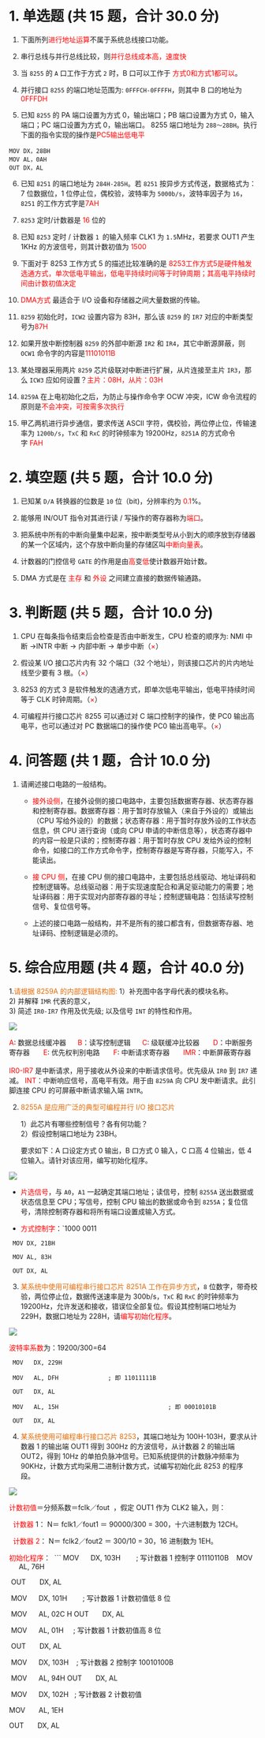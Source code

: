 

# 1. 单选题 (共 15 题，合计 30.0 分)

1. 下面所列<font color=" #ff0000 ">进行地址运算</font>不属于系统总线接口功能。
   
2. 串行总线与并行总线比较，则<font color="#ff0000">并行总线成本高，速度快</font>

3. 当 `8255` 的 `A` 口工作于方式 `2` 时，B 口可以工作于 <font color="#ff0000">方式0和方式1都可以</font>。

4. 并行接口 `8255` 的端口地址范围为: `0FFFCH-0FFFFH`，则其中 B 口的地址为<font color=" #ff0000 ">0FFFDH</font>

5. 已知 `8255` 的 PA 端口设置为方式 0，输出端口；PB 端口设置为方式 0，输入端口；PC 端口设置为方式 0，输出端口。 8255 端口地址为 `288～28BH`。执行下面的指令实现的操作是<font color="#ff0000">PC5输出低电平</font>
```armasm
MOV DX，28BH  
MOV AL，0AH  
OUT DX，AL
```
6. 已知 `8251` 的端口地址为 `284H-285H`。若 `8251` 按异步方式传送，数据格式为：7 位数据位，1 位停止位，偶校验，波特率为 `5000b/s`，波特率因子为 `16`，`8251` 的工作方式字是<font color=" #ff0000 ">7AH</font>

7. `8253` 定时/计数器是 <font color="#ff0000">16</font> 位的

8. 已知 `8253` 定时 / 计数器 `1 `的输入频率 CLK1 为 `1.5`MHz，若要求 OUT1 产生 1KHz 的方波信号，则其计数初值为 <font color="#ff0000">1500</font>

9. 下面对于 8253 工作方式 5 的描述比较准确的是 <font color="#ff0000">8253工作方式5是硬件触发选通方式，单次低电平输出，低电平持续时间等于时钟周期；其高电平持续时间由计数初值决定</font>

10. <font color="#ff0000">DMA方式</font> 最适合于 I/O 设备和存储器之间大量数据的传输。

11. `8259` 初始化时，`ICW2` 设置内容为 83H，那么该 `8259` 的 `IR7` 对应的中断类型号为<font color="#ff0000">87H</font>

12. 如果开放中断控制器 `8259` 的外部中断源 `IR2` 和 `IR4`，其它中断源屏蔽，则 `OCW1` 命令字的内容是<font color="#ff0000">11101011B</font>

13. 某处理器采用两片 `8259` 芯片级联对中断进行扩展，从片连接至主片 `IR3`，那么 `ICW3` 应如何设置？<font color="#ff0000">主片：08H，从片：03H</font>

14. `8259A` 在上电初始化之后，为防止与操作命令字 OCW 冲突，ICW 命令流程的原则是<font color="#ff0000">不会冲突，可按需多次执行</font>

15. 甲乙两机进行异步通信，要求传送 ASCII 字符，偶校验，两位停止位，传输速率为 `1200b/s`，`TxC` 和 `RxC` 的时钟频率为 19200Hz，`8251A` 的方式命令字 <font color="#ff0000">FAH</font>



# 2. 填空题 (共 5 题，合计 10.0 分)

1. 已知某 `D/A` 转换器的位数是 `10` 位（bit)，分辨率约为 <font color="#ff0000">0.1</font>%。   

2. 能够用 IN/OUT 指令对其进行读 / 写操作的寄存器称为<font color="#ff0000">端口</font>。   

3. 把系统中所有的中断向量集中起来，按中断类型号从小到大的顺序放到存储器的某一个区域内，这个存放中断向量的存储区叫<font color="#ff0000">中断向量表</font>。     

4. 计数器的门控信号 `GATE` 的作用是由<font color="#ff0000">高</font>变<font color="#ff0000">低</font>使计数器开始计数。

5. DMA 方式是在 <font color=" #ff0000 ">主存</font> 和 <font color=" #ff0000 ">外设</font> 之间建立直接的数据传输通路。   



# 3. 判断题 (共 5 题，合计 10.0 分)

1. CPU 在每条指令结束后会检查是否由中断发生，CPU 检查的顺序为:  NMI 中断 ->INTR 中断 -> 内部中断 -> 单步中断（<font color="#ff0000">×</font>）

2. 假设某 I/O 接口芯片内有 32 个端口（32 个地址），则该接口芯片的片内地址线至少要有 3 根。（<font color="#ff0000">×</font>）

4. 8253 的方式 3 是软件触发的选通方式，即单次低电平输出，低电平持续时间等于 CLK 时钟周期。（<font color="#ff0000">×</font>）

5. 可编程并行接口芯片 8255 可以通过对 C 端口控制字的操作，使 PC0 输出高电平，也可以通过对 PC 数据端口的操作使 PC0 输出高电平。（<font color="#ff0000">×</font>）



# 4. 问答题 (共 1 题，合计 10.0 分)

1. 请阐述接口电路的一般结构。
   
   - <font color=" #ff0000 ">接外设侧</font>，在接外设侧的接口电路中，主要包括数据寄存器、状态寄存器和控制寄存器。数据寄存器：用于暂时存放输入（来自于外设的）或输出（CPU 写给外设的）的数据；状态寄存器：用于暂时存放外设的工作状态信息，供 CPU 进行查询（或向 CPU 申请的中断信息等），状态寄存器中的内容一般是只读的；控制寄存器：用于暂时存放 CPU 发给外设的控制命令，如接口的工作方式命令字，控制寄存器是写寄存器，只能写入，不能读出。
   
   - <font color=" #ff0000 ">接 CPU 侧</font>，在接 CPU 侧的接口电路中，主要包括总线驱动、地址译码和控制逻辑等。总线驱动器：用于实现速度配合和满足驱动能力的需要；地址译码器：用于实现对内部寄存器的寻址；控制逻辑电路：包括读写控制信号、复位信号等。
    
   - 上述的接口电路一般结构，并不是所有的接口都含有，但数据寄存器、地址译码、控制逻辑是必须的。



# 5. 综合应用题 (共 4 题，合计 40.0 分)

1.<font color="#e36c09">请根据 8259A 的内部逻辑结构图:</font>
   1）补充图中各字母代表的模块名称。   
   2) 并解释 `IMR` 代表的意义，  
   3) 简述 `IR0-IR7` 作用及优先级; 以及信号 `INT` 的特性和作用。     

![](https://pan.lmio.xyz/pic/e3a9dd0003814264381ad4bc9b5f9674.png)


<font color="#ff0000">A</font>: 数据总线缓冲器     
<font color="#ff0000">B</font>：读写控制逻辑     
<font color="#ff0000">C</font>: 级联缓冲比较器       
<font color="#ff0000">D</font>：中断服务寄存器       
<font color="#ff0000">E</font>: 优先权判别电路         
<font color="#ff0000">F</font>: 中断请求寄存器         
<font color=" #ff0000 ">IMR</font>：中断屏蔽寄存器         
<font color=" #ff0000 ">IR0-IR7</font> 是中断请求，用于接收从外设来的中断请求信号。优先级从 `IR0` 到 `IR7` 递减。 
<font color=" #ff0000 ">INT</font>：中断响应信号，高电平有效。用于由 `8259A` 向 CPU 发中断请求。此引脚连接 CPU 的可屏蔽中断请求输入端 `INTR`。   

2. <font color="#e36c09">8255A 是应用广泛的典型可编程并行 I/O 接口芯片</font>  
   
   1）此芯片有哪些控制信号？各有何功能？  
   2）假设控制端口地址为 23BH。  
   
   要求如下：A 口设定方式 0 输出，B 口方式 0 输入，C 口高 4 位输出，低 4 位输入。请针对该应用，编写初始化程序。 

![](https://pan.lmio.xyz/pic/04cfa2f7fef5c1701dbf84b5eb40dac4.png)

   - <font color=" #ff0000 ">片选信号</font>，与 `A0`，`A1` 一起确定其端口地址；读信号，控制 `8255A` 送出数据或状态信息至 CPU；写信号，控制 CPU 输出的数据或命令到 `8255A`；复位信号，清除控制寄存器和将所有端口设置成输入方式。 

   - <font color=" #ff0000 ">方式控制字</font>：`1000 0011

```armasm
 MOV DX, 21BH 

 MOV AL, 83H 

 OUT DX, AL 
```

3. <font color="#e36c09">某系统中使用可编程串行接口芯片 8251A 工作在异步方式</font>，`8` 位数字，带奇校验，两位停止位，数据传送速率是为 300b/s，`TxC` 和 `RxC` 的时钟频率为 19200Hz，允许发送和接收，错误位全部复位。假设其控制端口地址为 229H，数据口地址为 228H，请<font color="#ff0000">编写初始化程序</font>。 

![](https://pan.lmio.xyz/pic/3051476aa628a116b3abe7c34ec425a9.png)


   <font color="#ff0000">波特率系数</font>为：19200/300=64 

```armasm
 MOV   DX, 229H 

 MOV   AL, DFH              ; 即 11011111B 

 OUT   DX, AL 

 MOV   AL, 15H                               ; 即 00010101B 

 OUT   DX, AL     
```

4. <font color="#e36c09">某系统使用可编程串行接口芯片 8253</font>，其端口地址为 100H-103H，要求从计数器 1 的输出端 OUT1 得到 300Hz 的方波信号，从计数器 2 的输出端 OUT2，得到 10Hz 的单拍负脉冲信号。已知系统提供的计数脉冲频率为 90KHz，计数方式均采用二进制计数方式，试编写初始化此 8253 的程序段。   

![](https://pan.lmio.xyz/pic/0c784d0e1e2d9e345a003c4fb24ab291.png)



   <font color="#ff0000">计数初值</font>＝分频系数＝fclk／fout  ，假定 OUT1 作为 CLK2 输入，则： 

   <font color="#ff0000">计数器 </font>1： N＝ fclk1／fout1 ＝ 90000/300 = 300，十六进制数为 12CH。 

   <font color="#ff0000">计数器 2</font>： N＝ fclk2／fout2 ＝ 300/10 = 30，16 进制数为 1EH。

   <font color="#ff0000">初始化程序</font>： 
 ```
MOV      DX, 103H        ; 写计数器 1 控制字 01110110B 
 
 MOV      AL, 76H 

 OUT       DX, AL

 MOV      DX, 101H        ; 写计数器 1 计数初值低 8 位 

 MOV      AL, 02C H OUT       DX, AL 

 MOV      AL, 01H     ; 写计数器 1 计数初值高 8 位 

 OUT       DX, AL 

 MOV      DX, 103H    ; 写计数器 2 控制字 10010100B 

 MOV      AL, 94H OUT       DX, AL 

 MOV      DX, 102H   ; 写计数器 2 计数初值

MOV       AL, 1EH 

OUT       DX, AL
```